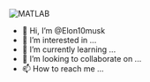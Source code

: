 
![MATLAB](https://www.mathworks.com/matlabcentral/images/matlab-file-exchange.svg&lable=MATLAB)

- 👋 Hi, I’m @Elon10musk
- 👀 I’m interested in ...
- 🌱 I’m currently learning ...
- 💞️ I’m looking to collaborate on ...
- 📫 How to reach me ...

<!---
Elon10musk/Elon10musk is a ✨ special ✨ repository because its `README.md` (this file) appears on your GitHub profile.
You can click the Preview link to take a look at your changes.
--->
